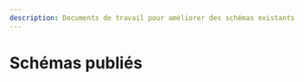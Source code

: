 ```yaml
---
description: Documents de travail pour améliorer des schémas existants
---
```


# Schémas publiés



